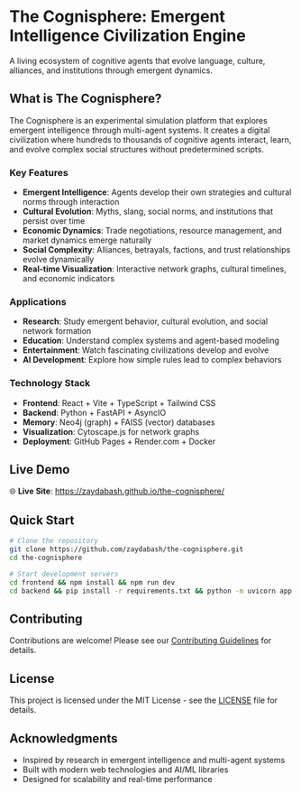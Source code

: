 # The Cognisphere: Emergent Intelligence Civilization Engine

A living ecosystem of cognitive agents that evolve language, culture, alliances, and institutions through emergent dynamics.

## What is The Cognisphere?

The Cognisphere is an experimental simulation platform that explores emergent intelligence through multi-agent systems. It creates a digital civilization where hundreds to thousands of cognitive agents interact, learn, and evolve complex social structures without predetermined scripts.

### Key Features

- **Emergent Intelligence**: Agents develop their own strategies and cultural norms through interaction
- **Cultural Evolution**: Myths, slang, social norms, and institutions that persist over time
- **Economic Dynamics**: Trade negotiations, resource management, and market dynamics emerge naturally
- **Social Complexity**: Alliances, betrayals, factions, and trust relationships evolve dynamically
- **Real-time Visualization**: Interactive network graphs, cultural timelines, and economic indicators

### Applications

- **Research**: Study emergent behavior, cultural evolution, and social network formation
- **Education**: Understand complex systems and agent-based modeling
- **Entertainment**: Watch fascinating civilizations develop and evolve
- **AI Development**: Explore how simple rules lead to complex behaviors

### Technology Stack

- **Frontend**: React + Vite + TypeScript + Tailwind CSS
- **Backend**: Python + FastAPI + AsyncIO
- **Memory**: Neo4j (graph) + FAISS (vector) databases
- **Visualization**: Cytoscape.js for network graphs
- **Deployment**: GitHub Pages + Render.com + Docker

## Live Demo

🌐 **Live Site**: https://zaydabash.github.io/the-cognisphere/

## Quick Start

```bash
# Clone the repository
git clone https://github.com/zaydabash/the-cognisphere.git
cd the-cognisphere

# Start development servers
cd frontend && npm install && npm run dev
cd backend && pip install -r requirements.txt && python -m uvicorn app:app --reload
```

## Contributing

Contributions are welcome! Please see our [Contributing Guidelines](CONTRIBUTING.md) for details.

## License

This project is licensed under the MIT License - see the [LICENSE](LICENSE) file for details.

## Acknowledgments

- Inspired by research in emergent intelligence and multi-agent systems
- Built with modern web technologies and AI/ML libraries
- Designed for scalability and real-time performance
